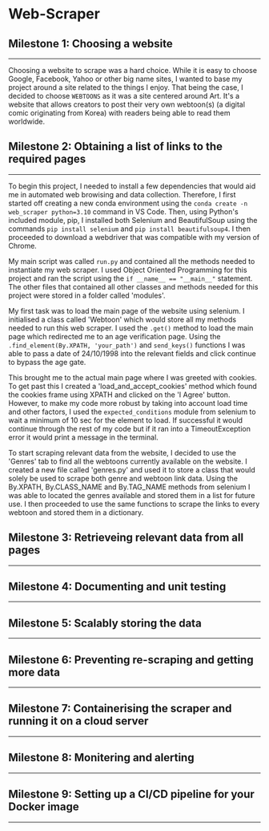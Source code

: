 # **Web-Scraper**

## **Milestone 1: Choosing a website**
---

Choosing a website to scrape was a hard choice. While it is easy to choose Google, Facebook, Yahoo or other big name sites, I wanted to base my project around a site related to the things I enjoy. That being the case, I decided to choose ``WEBTOONS`` as it was a site centered around Art. It's a website that allows creators to post their very own webtoon(s) (a digital comic originating from Korea) with readers being able to read them worldwide.

## **Milestone 2: Obtaining a list of links to the required pages**
---

To begin this project, I needed to install a few dependencies that would aid me in automated web browising and data collection. Therefore, I first started off creating a new conda environment using the ``conda create -n web_scraper python=3.10`` command in VS Code. Then, using Python's included module, pip, I installed both Selenium and BeautifulSoup using the commands ``pip install selenium`` and ``pip install beautifulsoup4``. I then proceeded to download a webdriver that was compatible with my version of Chrome.

My main script was called ``run.py`` and contained all the methods needed to instantiate my web scraper. I used Object Oriented Programming for this project and ran the script using the ``if __name__ == "__main__"`` statement. The other files that contained all other classes and methods needed for this project were stored in a folder called 'modules'.

My first task was to load the main page of the website using selenium. I initialised a class called 'Webtoon' which would store all my methods needed to run this web scraper. I used the ``.get()`` method to load the main page which redirected me to an age verification page. Using the ``.find_element(By.XPATH, 'your_path')`` and ``send_keys()`` functions I was able to pass a date of 24/10/1998 into the relevant fields and click continue to bypass the age gate.

This brought me to the actual main page where I was greeted with cookies. To get past this I created a 'load_and_accept_cookies' method which found the cookies frame using XPATH and clicked on the 'I Agree' button. However, to make my code more robust by taking into account load time and other factors, I used the ``expected_conditions`` module from selenium to wait a minimum of 10 sec for the element to load. If successful it would continue through the rest of my code but if it ran into a TimeoutException error it would print a message in the terminal.

To start scraping relevant data from the website, I decided to use the 'Genres' tab to find all the webtoons currently available on the website. I created a new file called 'genres.py' and used it to store a class that would solely be used to scrape both genre and webtoon link data. Using the By.XPATH, By.CLASS_NAME and By.TAG_NAME methods from selenium I was able to located the genres available and stored them in a list for future use. I then proceeded to use the same functions to scrape the links to every webtoon and stored them in a dictionary.

## **Milestone 3: Retrieveing relevant data from all pages**
---
## **Milestone 4: Documenting and unit testing**
---
## **Milestone 5: Scalably storing the data**
---
## **Milestone 6: Preventing re-scraping and getting more data**
---
## **Milestone 7: Containerising the scraper and running it on a cloud server**
---
## **Milestone 8: Monitering and alerting**
---
## **Milestone 9: Setting up a CI/CD pipeline for your Docker image**
---